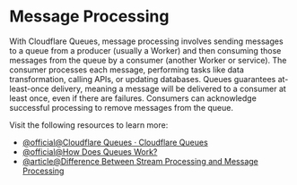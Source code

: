 # Message Processing

With Cloudflare Queues, message processing involves sending messages to a queue from a producer (usually a Worker) and then consuming those messages from the queue by a consumer (another Worker or service). The consumer processes each message, performing tasks like data transformation, calling APIs, or updating databases. Queues guarantees at-least-once delivery, meaning a message will be delivered to a consumer at least once, even if there are failures. Consumers can acknowledge successful processing to remove messages from the queue.

Visit the following resources to learn more:

- [@official@Cloudflare Queues · Cloudflare Queues](https://developers.cloudflare.com/queues/)
- [@official@How Does Queues Work?](https://developers.cloudflare.com/queues/reference/how-queues-works/)
- [@article@Difference Between Stream Processing and Message Processing](https://stackoverflow.com/questions/41744506/difference-between-stream-processing-and-message-processing)
